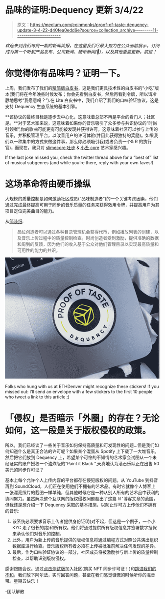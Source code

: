 # 品味的证明:Dequency 更新 3/4/22

> 原文：<https://medium.com/coinmonks/proof-of-taste-dequency-update-3-4-22-d40fea0edd6e?source=collection_archive---------11----------------------->

*欢迎来到我们每周一期的新闻简报，在这里我们尽最大努力在公众面前展示。订阅成为第一个听到产品发布、公司新闻、硬币新闻(👀)，以及其他重要更新。前进！*

# 你觉得你有品味吗？证明一下。

上周，我们发布了我们的[精简版白皮书](https://dequency.notion.site/Dequency-Lite-Paper-321346b65f6c40aebf36445553944315)，这是我们更具技术性的白皮书的“小吃”版本(我们将在今年晚些时候发布；你会先看到白皮书，然后再看到令牌，所以请冷静地思考“我愿意吗？”).在 Lite 白皮书中，我们介绍了我们的口味验证协议，这是支持 Dequency 生态系统的基本引擎。

**该协议的最终目标是逐步去中心化，这意味着总部不再是平台的看门人；社区是。**对于艺术家来说，这意味着如果你的音乐吸引了众多参与共识协议的“时尚引领者”,你的歌曲可能更有可能被发现并获得许可。这意味着社区可以参与上传的音乐，并积极管理平台，以改善用户的许可体验(并因此获得独特的奖励)。如果我们以一种集中的方式来做这件事，那么你必须吸引我(或者负责一个& R 的执行官)…而现在，我只对 [slimecore 吐步](https://www.youtube.com/watch?v=HanBb8FonWs) & [小丑 core](https://www.youtube.com/watch?v=6Gha9xrM10w) 艺术家感兴趣。

If the last joke missed you, check the twitter thread above for a “best of” list of musical subgenres (and while you’re there, reply with your own faves!)

# 这场革命将由硬币操纵

大规模的质量控制是如何激励社区成员(“品味制造者”)的一个关键考虑因素，他们通过完成最终提高可用于同步的音乐质量的任务来获得效用令牌，并提高用户为其项目定位完美曲目的能力。

从[简装纸](https://dequency.notion.site/Dequency-Lite-Paper-321346b65f6c40aebf36445553944315):

> 品位创造者可以通过各种目录管理机会获得代币，例如播放列表的创建，以及音乐上传过程中的质量控制检查。时尚创造者受到激励，提供准确的数据和周到的反馈，因为他们的收入基于公众对他们管理目录以实现最高质量和可用性的能力的共识。

![](img/4133ac67f7c8baa7307a5415a0fce6ce.png)

Folks who hung with us at ETHDenver might recognize these stickers! If you missed out: I’ll send an envelope with a few stickers to the first 10 people who tweet a link to this article ;)

# 「侵权」是否暗示「外圈」的存在？无论如何，这一段是关于版权侵权的政策。

所以，我们已经谈了一些关于音乐如何保持高质量和可发现性的问题…但是我们如何知道什么是真正合法的许可呢？如果某个混蛋从 Spotify 上下载了一大堆音乐，然后把它们放到 Dequency 上，希望某个可怜的不知情的艺术家会试图从一个未经证实的账户授权一个油炸版的“Paint it Black ”,天真地认为滚石乐队正在出售 50 美元的同步许可证？

基本上每个允许个人上传内容的平台都存在侵犯版权的问题。从 YouTube 到抖音再到 SoundCloud，人们正在使用他们不拥有的艺术品。有时它就像个人博客上一张漂亮照片的截图一样单纯，但其他时候它是一种从别人所有的艺术品中获利的协同努力。虽然解决整个互联网的版权侵权问题超出了这篇 lil '博客文章的范围，但我还是想介绍一下 Dequency 采取的基本措施，以防止许可方上传他们不拥有的音乐:

1.  该系统必须要求音乐上传者提供身份证明(对不起，但这是一个例子，一个小 KYC 走了很长的路)和所有权。他们将通过提供所有版权信息并签署数字担保来承认他们对音乐的控制。
2.  此外，用户为新上传的音乐提供的版权信息将通过编程方式对照公共演出组织数据库进行检查。音乐版权所有者必须在上传被批准前解决任何发现的差异。
3.  最后，作为口味验证协议的一部分，社区成员将被激励参与新上传的质量控制检查，以帮助识别版权侵权。

感谢跟随会议。通过[点击测试版](https://dequency.io/)加入社区(购买 NFT 同步许可证！)和[跳进我们的不和](https://discord.gg/Vqu5ZHWz2x)，我们放下阿尔法，实时回答问题，甚至在我们感觉慷慨的时候听你的混音带。星期五快乐！

-团队解散